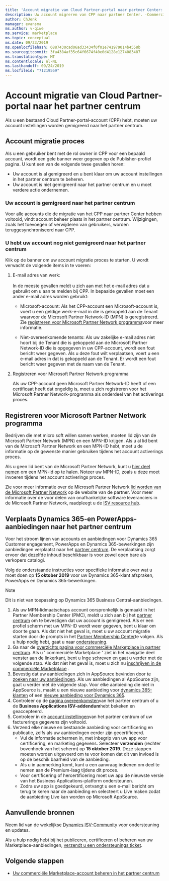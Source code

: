 ```yaml
---
title: 'Account migratie van Cloud Partner-portal naar partner Center: commerciële Marketplace voor Azure'
description: Uw account migreren van CPP naar partner Center. -Commerciële Marketplace voor Azure
author: ChJenk
manager: evansma
ms.author: v-qiwe
ms.service: marketplace
ms.topic: conceptual
ms.date: 09/23/2019
ms.openlocfilehash: 6887430cad06ad33434f0f01e741979014b4558b
ms.sourcegitcommit: 3fa4384af35c64f6674f40e0d4128e1274083487
ms.translationtype: MT
ms.contentlocale: nl-NL
ms.lasthandoff: 09/24/2019
ms.locfileid: "71219569"
---
```

# <a name="account-migration-from-cloud-partner-portal-to-partner-center"></a>Account migratie van Cloud Partner-portal naar het partner centrum

Als u een bestaand Cloud Partner-portal-account (CPP) hebt, moeten uw account instellingen worden gemigreerd naar het partner centrum.

## <a name="account-migration-process"></a>Account migratie proces

Als u een gebruiker bent met de rol owner in CPP voor een bepaald account, wordt een gele banner weer gegeven op de Publisher-profiel pagina. U kunt een van de volgende twee gevallen horen:

- Uw account is al gemigreerd en u bent klaar om uw account instellingen in het partner centrum te beheren.
- Uw account is niet gemigreerd naar het partner centrum en u moet verdere actie ondernemen.

### <a name="your-account-has-been-migrated-to-partner-center"></a>Uw account is gemigreerd naar het partner centrum

Voor alle accounts die de migratie van het CPP naar partner Center hebben voltooid, vindt account beheer plaats in het partner centrum. Wijzigingen, zoals het toevoegen of verwijderen van gebruikers, worden teruggesynchroniseerd naar CPP.

### <a name="you-have-not-yet-migrated-your-account-to-partner-center"></a>U hebt uw account nog niet gemigreerd naar het partner centrum

Klik op de banner om uw account migratie proces te starten. U wordt verwacht de volgende items in te voeren:

1. E-mail adres van werk: <br> <br> In de meeste gevallen meldt u zich aan met het e-mail adres dat u gebruikt om u aan te melden bij CPP. In bepaalde gevallen moet een ander e-mail adres worden gebruikt:

    * Microsoft-account: Als het CPP-account een Microsoft-account is, voert u een geldige werk-e-mail in die is gekoppeld aan de Tenant waarvoor de Microsoft Partner Network-ID (MPN) is geregistreerd. Zie [registreren voor Microsoft Partner Network programma](#sign-up-for-microsoft-partner-network-program)voor meer informatie.

    * Niet-overeenkomende tenants: Als uw zakelijke e-mail adres niet hoort bij de Tenant die is gekoppeld aan de Microsoft Partner Network-ID die is opgegeven in uw CPP-account, wordt een fout bericht weer gegeven. Als u deze fout wilt verplaatsen, voert u een e-mail adres in dat is gekoppeld aan de Tenant. Er wordt een fout bericht weer gegeven met de naam van de Tenant.

2. Registreren voor Microsoft Partner Network programma

    Als uw CPP-account geen Microsoft Partner Network-ID heeft of een certificaat heeft dat ongeldig is, moet u zich registreren voor het Microsoft Partner Network-programma als onderdeel van het activerings proces.

## <a name="sign-up-for-microsoft-partner-network-program"></a>Registreren voor Microsoft Partner Network programma

Bedrijven die met micro soft willen samen werken, moeten lid zijn van de Microsoft Partner Network (MPN) en een MPN-ID krijgen. Als u al lid bent van de Microsoft Partner Network en een MPN-ID hebt, moet u de informatie op de gewenste manier gebruiken tijdens het account activerings proces.  

Als u geen lid bent van de Microsoft Partner Network, kunt u [hier deel nemen](https://signup.microsoft.com/signup?sku=StoreForBusinessIW&origin=partnerdashboard&culture=en-us&ru=https://partner.microsoft.com/dashboard/account/v3/xpu/onboard?ru=/en-us/dashboard/account/v3/enrollment/companyprofile/basicpartnernetwork/new) om een MPN-id op te halen. Noteer uw MPN-ID, zoals u deze moet invoeren tijdens het account activerings proces.

Zie voor meer informatie over de Microsoft Partner Network [lid worden van de Microsoft Partner Network](https://partner.microsoft.com/en-US/membership) op de website van de partner. Voor meer informatie over de voor delen van onafhankelijke software leveranciers in de Microsoft Partner Network, raadpleegt u de [ISV resource hub](https://partner.microsoft.com/isv-resource-hub).  

## <a name="move-dynamics-365-and-powerapps-offers-to-partner-center"></a>Verplaats Dynamics 365-en PowerApps-aanbiedingen naar het partner centrum

Voor het stroom lijnen van accounts en aanbiedingen voor Dynamics 365 Customer engagement, PowerApps en Dynamics 365-bewerkingen zijn aanbiedingen verplaatst naar het [partner centrum](https://partner.microsoft.com/). De verplaatsing zorgt ervoor dat dezelfde inhoud beschikbaar is voor zowel open bare als verkopers catalogi.

Volg de onderstaande instructies voor specifieke informatie over wat u moet doen op **15 oktober 2019** voor uw Dynamics 365-klant afspraken, PowerApps en Dynamics 365-bewerkingen.

> [!NOTE]
> Dit is niet van toepassing op Dynamics 365 Business Central-aanbiedingen.  

1. Als uw MPN-lidmaatschaps account oorspronkelijk is gemaakt in het Partner Membership Center (PMC), meldt u zich aan bij het [partner centrum](https://partner.microsoft.com/pcv/accountsettings/connectedpartnerprofile) om te bevestigen dat uw account is gemigreerd. Als er een profiel scherm met uw MPN-ID wordt weer gegeven, bent u klaar om door te gaan. Als dat niet het geval is, moet u uw account migratie starten door de prompts in het [Partner Membership Center](https://partners.microsoft.com/partnerprogram/Welcome.aspx)te volgen. Als u hulp nodig hebt, gaat u naar [ondersteuning](https://partner.microsoft.com/support?issueid=100-0077).
2. Ga naar de [overzichts pagina voor commerciële Marketplace in partner centrum](https://partner.microsoft.com/dashboard/commercial-marketplace/overview). Als u ' commerciële Marketplace ' ziet in het navigatie deel venster aan de linkerkant, bent u Inge schreven en gaat u verder met de volgende stap. Als dat niet het geval is, moet u zich nu [inschrijven in de commerciële Marketplace](https://partner.microsoft.com/dashboard/account/v3/enrollment/introduction/azureisv) .
3. Bevestig dat uw aanbiedingen zich in AppSource bevinden door te [zoeken naar uw aanbiedingen](https://appsource.microsoft.com/). Als uw aanbiedingen al AppSource zijn, gaat u verder met de volgende stap. Voor elke aanbieding die niet in AppSource is, maakt u een nieuwe aanbieding voor [dynamics 365-klanten](create-new-customer-engagement-offer.md) of een [nieuwe aanbieding voor Dynamics 365](create-new-operations-offer.md).
4. Controleer op de [pagina overeenkomsten](https://partner.microsoft.com/dashboard/account/agreements)van het partner centrum of u de **Business Applications ISV-addendum**hebt bekeken en geaccepteerd.
5. Controleer in de [account instellingen](https://partner.microsoft.com/dashboard/account/v3/accountsettings/billingprofile)van het partner centrum of uw facturerings gegevens zijn voltooid.
6. Verzend elke nieuwe en bestaande aanbieding voor certificering en publicatie, zelfs als uw aanbiedingen eerder zijn gecertificeerd.
    * Vul de informatie schermen in, met inbegrip van uw app voor certificering, en marketing gegevens. Selecteer **verzenden** (rechter bovenhoek van het scherm) op **15 oktober 2019**. Deze stappen moeten worden uitgevoerd om te voor komen dat dit van invloed is op de beschik baarheid van de aanbieding.
    * Als u in aanmerking komt, kunt u een aanvraag indienen om deel te nemen aan de Premium-laag tijdens dit proces.
    * Voor certificering of hercertificering moet uw app de nieuwste versie van het Business Applications-platform ondersteunen.
    * Zodra uw app is goedgekeurd, ontvangt u een e-mail bericht om terug te keren naar de aanbieding en selecteert u Live maken zodat de aanbieding Live kan worden op Microsoft AppSource.

## <a name="additional-resources"></a>Aanvullende bronnen

Neem lid van de wekelijkse [Dynamics ISV-Community](https://aka.ms/DynamicsISV-CommunityCall) voor ondersteuning en updates.

Als u hulp nodig hebt bij het publiceren, certificeren of beheren van uw Marketplace-aanbiedingen, [verzendt u een ondersteunings ticket](https://aka.ms/MarketplacePublisherSupport).

## <a name="next-steps"></a>Volgende stappen

- [Uw commerciële Marketplace-account beheren in het partner centrum](./manage-account.md)
